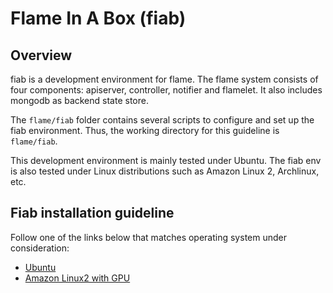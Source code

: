 # Flame In A Box (fiab)

## Overview

fiab is a development environment for flame.
The flame system consists of four components: apiserver, controller, notifier and flamelet.
It also includes mongodb as backend state store.


The `flame/fiab` folder contains several scripts to configure and set up the fiab environment.
Thus, the working directory for this guideline is `flame/fiab`.

This development environment is mainly tested under Ubuntu.
The fiab env is also tested under Linux distributions such as Amazon Linux 2, Archlinux, etc.

## Fiab installation guideline
Follow one of the links below that matches operating system under consideration:

* [Ubuntu](fiab-ubuntu.md)
* [Amazon Linux2 with GPU](fiab-amzn2-gpu.md)
